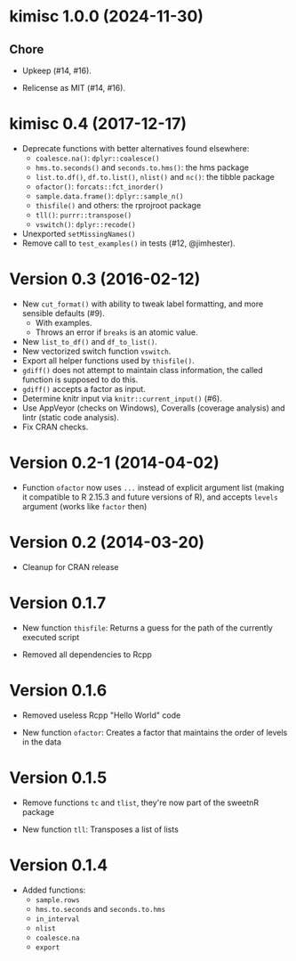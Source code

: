 <!-- NEWS.md is maintained by https://fledge.cynkra.com, contributors should not edit this file -->

# kimisc 1.0.0 (2024-11-30)

## Chore

- Upkeep (#14, #16).

- Relicense as MIT (#14, #16).


kimisc 0.4 (2017-12-17)
===

- Deprecate functions with better alternatives found elsewhere:
    - `coalesce.na()`: `dplyr::coalesce()`
    - `hms.to.seconds()` and `seconds.to.hms()`: the hms package
    - `list.to.df()`, `df.to.list()`, `nlist()` and `nc()`: the tibble package
    - `ofactor()`: `forcats::fct_inorder()`
    - `sample.data.frame()`: `dplyr::sample_n()`
    - `thisfile()` and others: the rprojroot package
    - `tll()`: `purrr::transpose()`
    - `vswitch()`: `dplyr::recode()`
- Unexported `setMissingNames()`
- Remove call to `test_examples()` in tests (#12, @jimhester).


Version 0.3 (2016-02-12)
===

- New `cut_format()` with ability to tweak label formatting, and more sensible defaults (#9).
    - With examples.
    - Throws an error if `breaks` is an atomic value.
- New `list_to_df()` and `df_to_list()`.
- New vectorized switch function `vswitch`.
- Export all helper functions used by `thisfile()`.
- `gdiff()` does not attempt to maintain class information, the called function is supposed to do this.
- `gdiff()` accepts a factor as input.
- Determine knitr input via `knitr::current_input()` (#6).
- Use AppVeyor (checks on Windows), Coveralls (coverage analysis) and lintr (static code analysis).
- Fix CRAN checks.


Version 0.2-1 (2014-04-02)
===

- Function `ofactor` now uses `...` instead of explicit argument list (making it
  compatible to R 2.15.3 and future versions of R), and accepts `levels`
  argument (works like `factor` then)

Version 0.2 (2014-03-20)
===

- Cleanup for CRAN release

Version 0.1.7
===

- New function `thisfile`: Returns a guess for the path of the currently
  executed script

- Removed all dependencies to Rcpp

Version 0.1.6
===

- Removed useless Rcpp "Hello World" code

- New function `ofactor`: Creates a factor that maintains the order of levels
  in the data

Version 0.1.5
===

- Remove functions `tc` and `tlist`, they're now part of the sweetnR package

- New function `tll`: Transposes a list of lists

Version 0.1.4
===

- Added functions:
    - `sample.rows`
    - `hms.to.seconds` and `seconds.to.hms`
    - `in_interval`
    - `nlist`
    - `coalesce.na`
    - `export`

